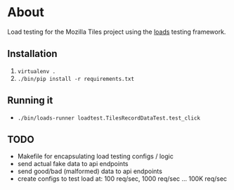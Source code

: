 About
=====

Load testing for the Mozilla Tiles project using the [loads](https://github.com/mozilla-services/loads) 
testing framework.

Installation
------------

1. `virtualenv .`
1. `./bin/pip install -r requirements.txt`

Running it
----------

* `./bin/loads-runner loadtest.TilesRecordDataTest.test_click`

TODO
----

* Makefile for encapsulating load testing configs / logic
* send actual fake data to api endpoints
* send good/bad (malformed) data to api endpoints
* create configs to test load at: 100 req/sec, 1000 req/sec ... 100K req/sec
